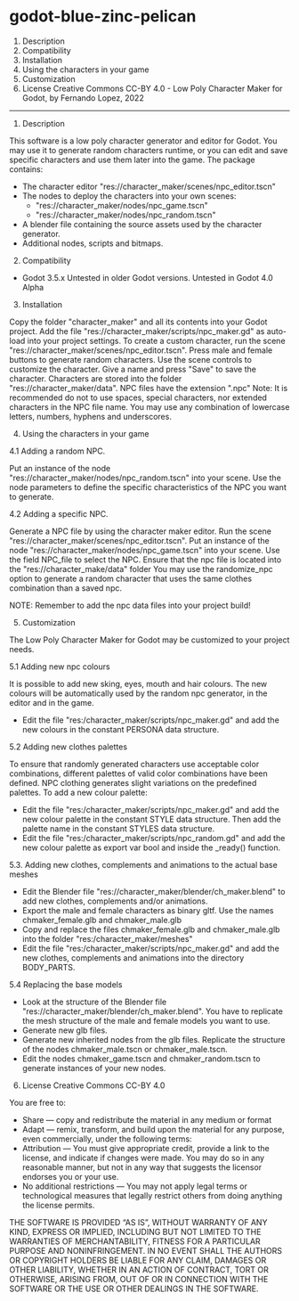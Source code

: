 # godot-blue-zinc-pelican

1. Description
2. Compatibility
3. Installation
4. Using the characters in your game
5. Customization
6. License Creative Commons CC-BY 4.0 - Low Poly Character Maker for Godot, by Fernando Lopez, 2022

-------------------------------------------------------------------
1. Description

This software is a low poly character generator and editor for Godot. You may use it to generate random characters runtime, or you can edit and save specific characters and use them later into the game.
The package contains:
- The character editor "res://character_maker/scenes/npc_editor.tscn"
- The nodes to deploy the characters into your own scenes:
  - "res://character_maker/nodes/npc_game.tscn"
  - "res://character_maker/nodes/npc_random.tscn"
- A blender file containing the source assets used by the character generator.
- Additional nodes, scripts and bitmaps.


2. Compatibility

- Godot 3.5.x
Untested in older Godot versions.
Untested in Godot 4.0 Alpha


3. Installation

Copy the folder "character_maker" and all its contents into your Godot project. 
Add the file "res://character_maker/scripts/npc_maker.gd" as auto-load into your project settings.
To create a custom character, run the scene "res://character_maker/scenes/npc_editor.tscn". Press male and female buttons to generate random characters. Use the scene controls to customize the character. Give a name and press "Save" to save the character. Characters are stored into the folder "res://character_maker/data". NPC files have the extension ".npc"
Note: It is recommended do not to use spaces, special characters, nor extended characters in the NPC file name. You may use any combination of lowercase letters, numbers, hyphens and underscores.


4. Using the characters in your game

4.1 Adding a random NPC.

Put an instance of the node "res://character_maker/nodes/npc_random.tscn" into your scene. Use the node parameters to define the specific characteristics of the NPC you want to generate.

4.2 Adding a specific NPC.

Generate a NPC file by using the character maker editor. Run the scene "res://character_maker/scenes/npc_editor.tscn". 
Put an instance of the node "res://character_maker/nodes/npc_game.tscn" into your scene. Use the field NPC_file to select the NPC. Ensure that the npc file is located into the "res://character_make/data" folder
You may use the randomize_npc option to generate a random character that uses the same clothes combination than a saved npc.

NOTE: Remember to add the npc data files into your project build! 

5. Customization

The Low Poly Character Maker for Godot may be customized to your project needs.

5.1 Adding new npc colours

It is possible to add new sking, eyes, mouth and hair colours. The new colours will be automatically used by the random npc generator, in the editor and in the game.
- Edit the file "res:/character_maker/scripts/npc_maker.gd" and add the new colours in the constant PERSONA data structure.

5.2 Adding new clothes palettes

To ensure that randomly generated characters use acceptable color combinations, different palettes of valid color combinations have been defined. NPC clothing generates slight variations on the predefined palettes.
To add a new colour palette:
- Edit the file "res:/character_maker/scripts/npc_maker.gd" and add the new colour palette in the constant STYLE data structure. Then add the palette name in the constant STYLES data structure.
- Edit the file  "res:/character_maker/scripts/npc_random.gd" and add the new colour palette as export var bool and inside the _ready() function.

5.3. Adding new clothes, complements and animations to the actual base meshes

- Edit the Blender file "res://character_maker/blender/ch_maker.blend" to add new clothes, complements and/or animations.
- Export the male and female characters as binary gltf. Use the names chmaker_female.glb and chmaker_male.glb
- Copy and replace the files chmaker_female.glb and chmaker_male.glb into the folder "res:/character_maker/meshes"
- Edit the file "res:/character_maker/scripts/npc_maker.gd" and add the new clothes, complements and animations into the directory BODY_PARTS.

5.4 Replacing the base models

- Look at the structure of the Blender file "res://character_maker/blender/ch_maker.blend". You have to replicate the mesh structure of the male and female models you want to use.
- Generate new glb files.
- Generate new inherited nodes from the glb files. Replicate the structure of the nodes chmaker_male.tscn or chmaker_male.tscn.
- Edit the nodes chmaker_game.tscn and chmaker_random.tscn to generate instances of your new nodes.

6. License Creative Commons CC-BY 4.0

You are free to:
- Share — copy and redistribute the material in any medium or format
- Adapt — remix, transform, and build upon the material
for any purpose, even commercially, under the following terms:
- Attribution — You must give appropriate credit, provide a link to the license, and indicate if changes were made. You may do so in any reasonable manner, but not in any way that suggests the licensor endorses you or your use.
- No additional restrictions — You may not apply legal terms or technological measures that legally restrict others from doing anything the license permits.

THE SOFTWARE IS PROVIDED “AS IS”, WITHOUT WARRANTY OF ANY KIND, EXPRESS OR IMPLIED, INCLUDING BUT NOT LIMITED TO THE WARRANTIES OF MERCHANTABILITY, FITNESS FOR A PARTICULAR PURPOSE AND NONINFRINGEMENT. IN NO EVENT SHALL THE AUTHORS OR COPYRIGHT HOLDERS BE LIABLE FOR ANY CLAIM, DAMAGES OR OTHER LIABILITY, WHETHER IN AN ACTION OF CONTRACT, TORT OR OTHERWISE, ARISING FROM, OUT OF OR IN CONNECTION WITH THE SOFTWARE OR THE USE OR OTHER DEALINGS IN THE SOFTWARE.
